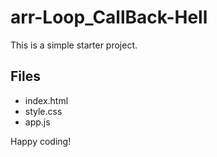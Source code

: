 # arr-Loop_CallBack-Hell

This is a simple starter project.

## Files
- index.html
- style.css
- app.js

Happy coding!
